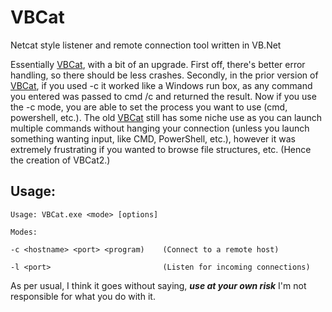 # VBCat
Netcat style listener and remote connection tool written in VB.Net

Essentially [VBCat](https://github.com/MidwintersTomb/VBCat), with a bit of an upgrade.  First off, there's better error handling, so there should be less crashes.  Secondly, in the prior version of [VBCat](https://github.com/MidwintersTomb/VBCat), if you used -c it worked like a Windows run box, as any command you entered was passed to cmd /c and returned the result.  Now if you use the -c mode, you are able to set the process you want to use (cmd, powershell, etc.).  The old [VBCat](https://github.com/MidwintersTomb/VBCat) still has some niche use as you can launch multiple commands without hanging your connection (unless you launch something wanting input, like CMD, PowerShell, etc.), however it was extremely frustrating if you wanted to browse file structures, etc.  (Hence the creation of VBCat2.)

## Usage:
```
Usage: VBCat.exe <mode> [options]

Modes:

-c <hostname> <port> <program)    (Connect to a remote host)

-l <port>                         (Listen for incoming connections)
```

As per usual, I think it goes without saying, ***use at your own risk*** I'm not responsible for what you do with it.
